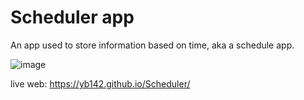 # Scheduler app


An app used to store information based on time, aka a schedule app.


![image](https://user-images.githubusercontent.com/111719481/216830153-b00d6738-1f63-4051-b4f3-8de2e80d57c6.png)



live web: https://yb142.github.io/Scheduler/
